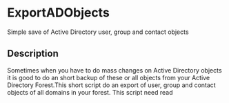 # ExportADObjects
Simple save of Active Directory user, group and contact objects


## Description
Sometimes when you have to do mass changes on Active Directory objects it is good to do an short backup of these or all objects from your Active Directory Forest.This short script do an export of user, group and contact objects of all domains in your forest. This script need read
